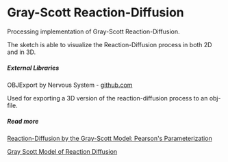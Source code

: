 Gray-Scott Reaction-Diffusion
=============================

Processing implementation of Gray-Scott Reaction-Diffusion.

The sketch is able to visualize the Reaction-Diffusion process in both 2D and in 3D.


##### External Libraries
OBJExport by Nervous System - [github.com](https://github.com/nervoussystem/OBJExport)

Used for exporting a 3D version of the reaction-diffusion process to an obj-file.


##### Read more
[Reaction-Diffusion by the Gray-Scott Model: Pearson's Parameterization][ref1]

[Gray Scott Model of Reaction Diffusion][ref2]

[ref1]: http://mrob.com/pub/comp/xmorphia/#formula
[ref2]: http://groups.csail.mit.edu/mac/projects/amorphous/GrayScott/
